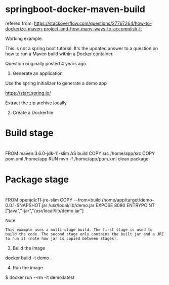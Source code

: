 # springboot-docker-maven-build
refered from: https://stackoverflow.com/questions/27767264/how-to-dockerize-maven-project-and-how-many-ways-to-accomplish-it

Working example.

This is not a spring boot tutorial. It's the updated answer to a question on how to run a Maven build within a Docker container.

Question originally posted 4 years ago.
1. Generate an application

Use the spring initializer to generate a demo app

https://start.spring.io/

Extract the zip archive locally

2. Create a Dockerfile

#
# Build stage
#
FROM maven:3.6.0-jdk-11-slim AS build
COPY src /home/app/src
COPY pom.xml /home/app
RUN mvn -f /home/app/pom.xml clean package

#
# Package stage
#
FROM openjdk:11-jre-slim
COPY --from=build /home/app/target/demo-0.0.1-SNAPSHOT.jar /usr/local/lib/demo.jar
EXPOSE 8080
ENTRYPOINT ["java","-jar","/usr/local/lib/demo.jar"]

Note

    This example uses a multi-stage build. The first stage is used to build the code. The second stage only contains the built jar and a JRE to run it (note how jar is copied between stages).

3. Build the image

docker build -t demo .

4. Run the image

$ docker run --rm -it demo:latest
